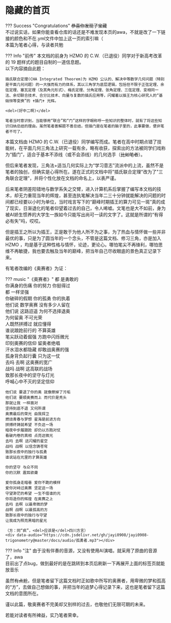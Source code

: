 # 隐藏的首页

??? Success "Congratulations"
    <del>恭喜你发现了宝藏</del>  
    不过说实话，如果你能查看仓库的话还是不难发现本页的awa，不就是改了一下链接的颜色和不在.yml文件中加上这一页的索引嘛（  
    本篇为笔者心得，与读者共勉

??? Info "前传"
    本文档的前身为 HZMO 的 C.W.（已退役）同学对于新高考改革的 19 题样式的题目自制的一道信息题。  
    以下内容摘自此题：

    插氏联合定理(CHA Integrated Theorem)为 HZMO 公认的、解决中等数学几何问题（特别是平面几何问题）的一大强而有力的体系，其以三角学为底层逻辑，包括但不限于正弦定理、余弦定理、塞瓦定理（及其角元形式）、梅氏定理、分角定理、张角定理、三弦定理、变相同一法、余切联合技术、合分比技术、向量与复数的插氏应用等，闪耀着以插王为核心研究人的“基础恒等变换”的 ✝插门✝ 光辉。

    <del>(好中二啊)</del>

    笔者当时意识到，当能够用“联合”和“门”这样的字眼称呼一些知识的整体时，就有了将这些知识归纳总结的理由。虽然笔者善解题不善总结，但插门是在笔者的脑子里的，此事要做，便非笔者不可了。

本篇文档由 HZMO 的 C.W.（已退役）同学编写而成。笔者在高中时期点错了技能树，在平面几何三角法上研究一载有余，略有收获，探索出的方法被同学们戏称为“插门”，适合于基本不添线（或不会添线）的几何选手（<del>比如笔者</del>）。

但后来笔者发现，三角法+适当几何实际上为“学习意志”流派中的上流，虽然不是笔者的独创，但确实是心得所在。遂在正式的文档中将"插氏联合定理"改为了"三角联合定理"，并将个性化放在文档的命名上，以表严谨。

后来笔者阴差阳错地与数学系失之交臂，进入计算机系后掌握了编写本文档的技术，却无力重现当年的辉煌，甚至连执笔解决当年二三十分钟就能解决的问题的时间都已经要以小时为单位，当时戏言写下的“巅峰时期插王的算力可见一斑”真的成了现实，日渐退化的笔者仰望着过去的自己，令人唏嘘。文笔也是大不如前，身为被AI娇生惯养的大学生一族如今只能写出尚可一读的文字了。这就是所谓的“有得必有失”吗，哎哎。

但是插王之所以为插王，正是敢于为他人所不为之事，为了热血与情怀做一些并非最优的事，只是为了圆当年的一个念头，不管是这篇文档、修习三角，亦是加入 HZMO ，均是基于这种性格与情怀，论迹，更论心。哪怕笔尖不再锋利，哪怕思维不再敏捷，我也要去触及当年的巅峰，把当年自己尽收眼底的景色真正记录下来。

有笔者改编的《奥赛者》为证：

??? music "《奥赛者》"
    都 是勇敢的  
    你满身的伤痛 你的努力 你挺得过  
    都 一样坚强  
    你破碎的假期 你的孤勇 你的执着  
    他们说 数学奥赛 没有多少人留在  
    他们说 这路迢遥 为何不选择退奥  
    为何留奥 不可光荣  
    人既然拼搏过 就应懂得  
    谁说踉跄前行的 不算英雄  
    笔尖跃动着倔强 方跑中闪烁微光  
    印刻奥赛的信仰 留奥者绝唱  
    汗水泪水都隐藏 却敢战奥赛的强  
    孤身背负起行囊 只为这一仗  
    去吗 去啊 这奥赛的宽广  
    战吗 战啊 这高联的战场  
    致那长夜中的坚守与灯光  
    呼喊心中不灭的坚定信仰

    他们说 要退了你的奥 就像擦掉了污垢  
    他们说 要顺奥赛而上 而代价是秃头  
    那就让我 一样面对  
    坚持到底不退 又何所谓  
    奥赛最后的荣光 由我捍卫  
    燃烧青春与梦想 星海是前进方向  
    拼搏终铸就希望 不负这一场  
    暗夜中步履踉跄 却仍以方跑对仗  
    看破内卷的真相 点亮这微光  
    去吗 去啊 这闪耀的星空  
    战吗 战啊 以信念铸苍穹  
    致那长夜中的独行与孤勇  
    谁说站在光里的才算英雄

    你的坚守 与众不同  
    你的沉默 震耳欲聋

    爱你孤身走暗巷 爱你不跪的模样  
    爱你对峙过奥赛 坚定这一场  
    守望渺茫的希望 一生不借谁的光  
    你将造你的辉煌 在奥赛之上  
    去吗 去啊 以最卑微的梦  
    战啊 战啊 以最孤高的方  
    致那长夜中的独行与守望  
    让我成为照亮黑暗的星光

    （方：同“疯”，<del>应该是</del>四川方言）
    <div data-audio="https://cdn.jsdelivr.net/gh/jayi0908/jayi0908-trigonometry@master/docs/audio/孤勇者.mp3"></div>

??? Info "注"
    由于没有伴奏的音源，又没有使用AI演唱，就采用了原曲的音源了，awa  
    目前出了点bug，做到最好的是在跳转到本页后刷新一下再展开上面的标签页就能放音乐

虽然<del>有点尬</del>，但是笔者留下这篇文档时正如歌中所写的奥赛者，用卑微的梦和孤高的“方”，去做自己想做的事，并把当年的追梦心得记录下来，这也是笔者留下这篇文档的意图所在。

谨以此篇，敬奥赛者不完美却又别样的过去，也敬他们无限可期的未来。

若能对读者有所裨益，实乃笔者荣幸。
